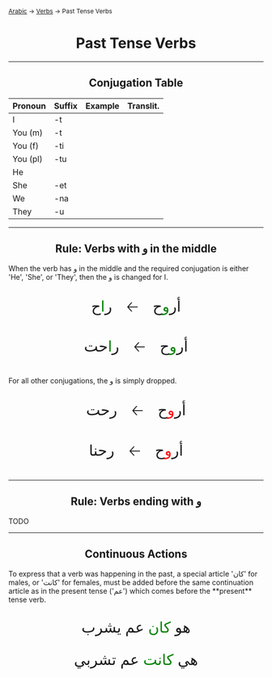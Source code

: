 <span style="font-size:12px;">[Arabic](01_Arabic.md) -> [Verbs](Verbs.md) -> Past Tense Verbs</span>
<h1 style="text-align:center">Past Tense Verbs</h1>
<hr>
<h2 style="text-align:center">Conjugation Table</h2>

| Pronoun  | Suffix | Example | Translit. |
| -------- | ------ | ------- | --------- |
| I        | -t     |         |           |
| You (m)  | -t     |         |           |
| You (f)  | -ti    |         |           |
| You (pl) | -tu    |         |           |
| He       |        |         |           |
| She      | -et    |         |           |
| We       | -na    |         |           |
| They     | -u     |         |           |
<hr>


<h2 style="text-align:center">Rule: Verbs with و in the middle</h2>
When the verb has و in the middle and the required conjugation is either 'He', 'She', or 'They', then the و is changed for ا. 
<p style="text-align:center; font-size:2.1em;">
	أر<span style="color: green;">و</span>ح
	<span style="padding: 20px;">🡠</span>
	ر<span style="color: green;">ا</span>ح
</p>
<p style="text-align:center; font-size:2.1em;">
	أر<span style="color: green;">و</span>ح
	<span style="padding: 20px;">🡠</span>
	ر<span style="color: green;">ا</span>حت
</p>

For all other conjugations, the و is simply dropped.
<p style="text-align:center; font-size:2.1em;">
	أر<span style="color: red;">و</span>ح
	<span style="padding: 20px;">🡠</span>
	ر<span style="color: green;"></span>حت
</p>
<p style="text-align:center; font-size:2.1em;">
	أر<span style="color: red;">و</span>ح
	<span style="padding: 20px;">🡠</span>
	ر<span style="color: green;"></span>حنا
</p>	

<hr>
<h2 style="text-align:center">Rule: Verbs ending with و</h2>

TODO

<hr>

<h2 style="text-align:center">Continuous Actions</h2>
To express that a verb was happening in the past, a special article 'كان' for males, or 'كانت' for females, must be added before the same continuation article as in the present tense ('عم') which comes before the **present** tense verb.

<p style="text-align:center; font-size:2.1em;">
	هو
	<span style="color: green;">كان</span>
	عم يشرب
</p>

<p style="text-align:center; font-size:2.1em;">
	هي
	<span style="color: green;">كانت</span>
	عم تشربي 
</p>